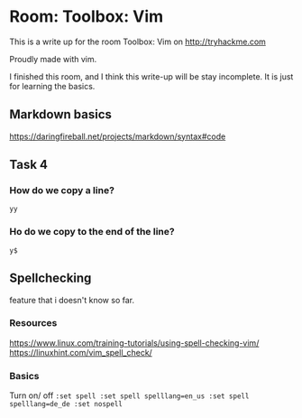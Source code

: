 # Room: Toolbox: Vim 
This is a write up for the room Toolbox: Vim on http://tryhackme.com

Proudly made with vim.

I finished this room, and I think this write-up will be stay incomplete. It is just for learning the basics.

## Markdown basics
https://daringfireball.net/projects/markdown/syntax#code 


## Task 4
###  How do we copy a line?
` yy `

### Ho do we copy to the end of the line?
` y$ `


## Spellchecking 

feature that i doesn't know so far.

### Resources
https://www.linux.com/training-tutorials/using-spell-checking-vim/
https://linuxhint.com/vim_spell_check/


### Basics
Turn on/ off 
` :set spell
  :set spell spelllang=en_us
  :set spell spelllang=de_de
  :set nospell
`


 

